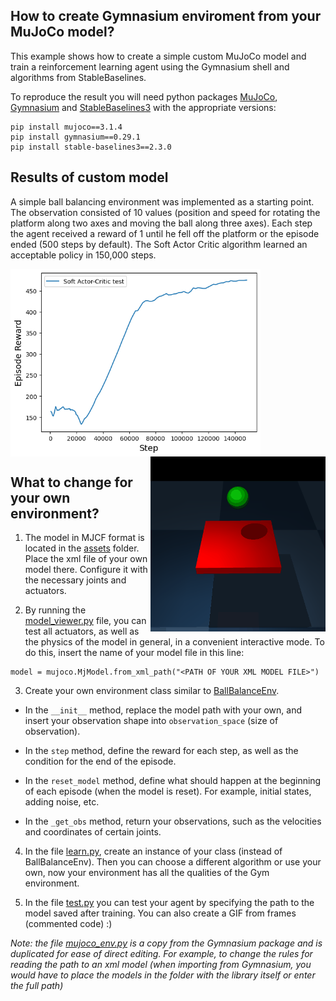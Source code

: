 ## How to create Gymnasium enviroment from your MuJoCo model?

This example shows how to create a simple custom MuJoCo model and train a reinforcement learning agent using the Gymnasium shell and algorithms from StableBaselines.

To reproduce the result you will need python packages [MuJoCo](https://mujoco.readthedocs.io/en/stable/python.html), [Gymnasium](https://gymnasium.farama.org/index.html) and [StableBaselines3](https://stable-baselines3.readthedocs.io/en/master/) with the appropriate versions:

```
pip install mujoco==3.1.4
pip install gymnasium==0.29.1
pip install stable-baselines3==2.3.0
```
## Results of custom model

A simple ball balancing environment was implemented as a starting point. The observation consisted of 10 values (position and speed for rotating the platform along two axes and moving the ball along three axes). Each step the agent received a reward of 1 until he fell off the platform or the episode ended (500 steps by default). The Soft Actor Critic algorithm learned an acceptable policy in 150,000 steps.


<img align="left" width="400" height="300" src="media/learning_curve.png"><img align="right" width="280" height="280" src="media/test.gif">

<br clear="left"/>


## What to change for your own environment?

1. The model in MJCF format is located in the [assets](https://github.com/denisgriaznov/CustomMuJoCoEnviromentForRL/tree/master/assets) folder. Place the xml file of your own model there. Configure it with the necessary joints and actuators.

2. By running the [model_viewer.py](https://github.com/denisgriaznov/CustomMuJoCoEnviromentForRL/blob/master/model_viewer.py) file, you can test all actuators, as well as the physics of the model in general, in a convenient interactive mode. To do this, insert the name of your model file in this line:

```
model = mujoco.MjModel.from_xml_path("<PATH OF YOUR XML MODEL FILE>")
```

3. Create your own environment class similar to [BallBalanceEnv](https://github.com/denisgriaznov/CustomMuJoCoEnviromentForRL/blob/master/ball_balance_env.py). 

- In the ```__init__``` method, replace the model path with your own, and insert your observation shape into ```observation_space``` (size of observation).

- In the ```step``` method, define the reward for each step, as well as the condition for the end of the episode.

- In the ```reset_model``` method, define what should happen at the beginning of each episode (when the model is reset). For example, initial states, adding noise, etc.

- In the ```_get_obs``` method, return your observations, such as the velocities and coordinates of certain joints.

4. In the file [learn.py](https://github.com/denisgriaznov/CustomMuJoCoEnviromentForRL/blob/master/learn.py), create an instance of your class (instead of BallBalanceEnv). Then you can choose a different algorithm or use your own, now your environment has all the qualities of the Gym environment.

5. In the file [test.py](https://github.com/denisgriaznov/CustomMuJoCoEnviromentForRL/blob/master/test.py) you can test your agent by specifying the path to the model saved after training. You can also create a GIF from frames (commented code) :)

*Note: the file [mujoco_env.py](https://github.com/denisgriaznov/CustomMuJoCoEnviromentForRL/blob/master/mujoco_env.py) is a copy from the Gymnasium package and is duplicated for ease of direct editing. For example, to change the rules for reading the path to an xml model (when importing from Gymnasium, you would have to place the models in the folder with the library itself or enter the full path)*
